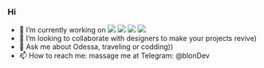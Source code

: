 ### Hi 

<!--
**Maryna-Kamenna/maryna-kamenna** is a ✨ _special_ ✨ repository because its `README.md` (this file) appears on your GitHub profile.

Here are some ideas to get you started:-->

- 🔭 I’m currently working on <img src="https://img.icons8.com/ios/50/000000/javascript--v2.png"/> <img src="https://img.icons8.com/ios/50/000000/react-native--v2.png"/> <img src="https://img.icons8.com/ios-filled/50/000000/html-5--v1.png"/>  <img src="https://img.icons8.com/ios-filled/50/000000/css-filetype.png"/> 
- 👯 I’m looking to collaborate with designers to make your projects revive)
- 💬 Ask me about Odessa, traveling or codding))
- 📫 How to reach me: massage me at Telegram: @blonDev

